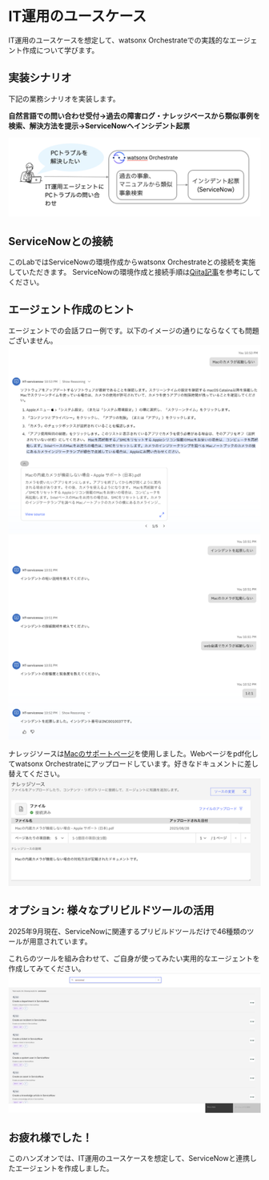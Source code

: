 # IT運用のユースケース

IT運用のユースケースを想定して、watsonx Orchestrateでの実践的なエージェント作成について学びます。

## 実装シナリオ
下記の業務シナリオを実装します。

**自然言語での問い合わせ受付→過去の障害ログ・ナレッジベースから類似事例を検索、解決方法を提示→ServiceNowへインシデント起票**

![alt text](<it_images/スクリーンショット 2025-09-24 23.13.42.png>)

## ServiceNowとの接続
このLabではServiceNowの環境作成からwatsonx Orchestrateとの接続を実施していただきます。
ServiceNowの環境作成と接続手順は[Qiita記事](https://qiita.com/thayate/items/7b6b088baeed44a4b26a)を参考にしてください。

## エージェント作成のヒント
エージェントでの会話フロー例です。以下のイメージの通りにならなくても問題ございません。
![alt text](<it_images/スクリーンショット 2025-09-24 22.53.48.png>)
![alt text](<it_images/スクリーンショット 2025-09-24 22.52.54.png>)

ナレッジソースは[Macのサポートページ](https://support.apple.com/ja-jp/102437)を使用しました。Webページをpdf化してwatsonx Orchestrateにアップロードしています。好きなドキュメントに差し替えてください。
![alt text](<it_images/スクリーンショット 2025-09-17 17.40.42.png>)

## オプション: 様々なプリビルドツールの活用
2025年9月現在、ServiceNowに関連するプリビルドツールだけで46種類のツールが用意されています。

これらのツールを組み合わせて、ご自身が使ってみたい実用的なエージェントを作成してみてください。
![alt text](<it_images/スクリーンショット 2025-09-17 17.20.45.png>)

## お疲れ様でした！
このハンズオンでは、IT運用のユースケースを想定して、ServiceNowと連携したエージェントを作成しました。
